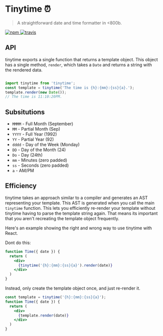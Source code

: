 
# Tinytime ⏰ 
> A straightforward date and time formatter in <800b.

<a href="https://www.npmjs.org/package/tinytime">
    <img src="https://img.shields.io/npm/v/tinytime.svg?style=flat" alt="npm">
  </a> <a href="https://travis-ci.org/aweary/tinytime">
  <img src="https://travis-ci.org/aweary/tinytime.svg?branch=master" alt="travis"></a>

## API

tinytime exports a single function that returns a template object. This object has a single method, `render`, which
takes a `Date` and returns a string with the rendered data.

```js

import tinytime from 'tinytime';
const template = tinytime('The time is {h}:{mm}:{ss}{a}.');
template.render(new Date());
// The time is 11:10:20PM.
```

## Subsitutions

 * `MMMM` - Full Month (September)
 * `MM` - Partial Month (Sep)
 * `YYYY` - Full Year (1992)
 * `YY` - Partial Year (92)
 * `dddd` - Day of the Week (Monday)
 * `DD` - Day of the Month (24)
 * `Do` - Day (24th)
 * `mm` - Minutes (zero padded)
 * `ss` - Seconds (zero padded)
 * `a` - AM/PM


## Efficiency

tinytime takes an approach similar to a compiler and generates an AST representing your template. This AST is generated when
you call the main `tinytime` function. This lets you efficiently re-render your template without tinytime having to parse the
template string again. That means its important that you aren't recreating the template object frequently.

Here's an example showing the right and wrong way to use tinytime with React.

Dont do this:

```jsx
function Time({ date }) {
  return (
    <div>
      {tinytime('{h}:{mm}:{ss}{a}').render(date)}
    </div>
  )
}
```

Instead, only create the template object once, and just re-render it.

```jsx
const template = tinytime('{h}:{mm}:{ss}{a}');
function Time({ date }) {
  return (
    <div>
      {template.render(date)}
    </div>
  )
}
```
